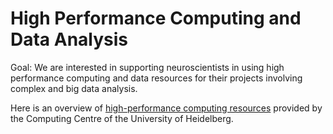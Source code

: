 
High Performance Computing and Data Analysis
=======

Goal: We are interested in supporting neuroscientists in using high performance computing and data resources for their projects involving complex and big data analysis.

Here is an overview of [high-performance computing resources](https://www.urz.uni-heidelberg.de/en/service-catalogue/high-performance-computing) provided by the Computing Centre of the University of Heidelberg.
